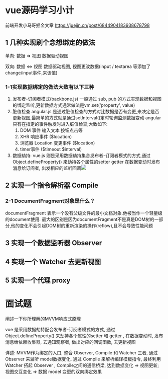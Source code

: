 # vue源码学习小计

前端开发小马哥掘金文章 https://juejin.cn/post/6844904183938678798

## 1 几种实现刷个念想绑定的做法

单向: 数据 => 视图  数据驱动视图

双向: 数据 <=> 视图 数据驱动视图, 视图更改数据(input / textarea 等添加了change/input事件,来该值)

### 1-1实现数据绑定的做法大致有以下三种

1. 发布者-订阅者模式(backbone.js) 一般通过 sub, pub 的方式实现数据和视图的绑定监听,更新数据方式通常做法是vm.set('property', value)
2. 脏值检查 angular.js 是通过脏值检查的方式对比数据是否有变更,来决定是否更新视图,最简单的方式就是通过setInterval()定时轮询监测数据变动 angular 只有在指定的事件触发时进入脏值检查;大致如下:
   1. DOM 事件 输入文本 按钮点击等
   2. XHR 响应事件 ($location)
   3. 浏览器 Location 变更事件 ($location)
   4. timer事件 ($timeout $interval)
3. 数据劫持: vue.js 则是采用数据劫持集合发布者-订阅者模式的方式,通过Object.defineProperty() 来劫持各个属性的setter getter 在数据变动时发布消息给订阅者, 出发相应的监听回调![](.\img\vue源码学习小计-1.png)

## 2 实现一个指令解析器 Compile

### 2-1 **DocumentFragment对象是什么？**

documentFragment 表示一个没有父级文件的最小文档对象.他被当作一个轻量级的document使用. 最大的区别是因为documentFragment不是真是DOM树的一部分,他的变化不会引起DOM树的重新渲染的操作(reflow),且不会导致性能问题

## 3 实现一个数据监听器 Observer

## 4 实现一个 Watcher 去更新视图

## 5 实现一个代理 proxy



# 面试题

阐述一下你所理解的MVVM响应式原理

vue 是采用数据劫持配合发布者-订阅者模式的方式, 通过Object.defineProperty() 来劫持各个属性的setter 和 getter , 在数据变动时, 发布消息给依赖收集器, 去通知观察者, 做出对应的回调函数, 去更新视图

详述:  MVVM作为绑定的入口, 整合 Observer, Compile 和 Watcher 三者, 通过 Observer 来监听 model数据变化, 通过 Compile 来解析编译模板指令, 最终利用 Watcher 搭起 Observer , Compile之间的通信桥梁, 达到数据变化 => 视图更新; 视图交互变化 => 数据 model 变更的双向绑定效果

